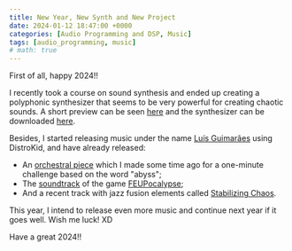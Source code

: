 ```yaml
---
title: New Year, New Synth and New Project
date: 2024-01-12 18:47:00 +0000
categories: [Audio Programming and DSP, Music]
tags: [audio_programming, music]
# math: true
---
```


First of all, happy 2024!!

I recently took a course on sound synthesis and ended up creating a polyphonic synthesizer that seems to be very powerful for creating chaotic sounds. A short preview can be seen [here](https://private-user-images.githubusercontent.com/100025288/302002383-26e22cfb-ec58-411f-9ef4-27c5c968d6a5.mov?jwt=eyJhbGciOiJIUzI1NiIsInR5cCI6IkpXVCJ9.eyJpc3MiOiJnaXRodWIuY29tIiwiYXVkIjoicmF3LmdpdGh1YnVzZXJjb250ZW50LmNvbSIsImtleSI6ImtleTUiLCJleHAiOjE3MDcyMzI5MTIsIm5iZiI6MTcwNzIzMjYxMiwicGF0aCI6Ii8xMDAwMjUyODgvMzAyMDAyMzgzLTI2ZTIyY2ZiLWVjNTgtNDExZi05ZWY0LTI3YzVjOTY4ZDZhNS5tb3Y_WC1BbXotQWxnb3JpdGhtPUFXUzQtSE1BQy1TSEEyNTYmWC1BbXotQ3JlZGVudGlhbD1BS0lBVkNPRFlMU0E1M1BRSzRaQSUyRjIwMjQwMjA2JTJGdXMtZWFzdC0xJTJGczMlMkZhd3M0X3JlcXVlc3QmWC1BbXotRGF0ZT0yMDI0MDIwNlQxNTE2NTJaJlgtQW16LUV4cGlyZXM9MzAwJlgtQW16LVNpZ25hdHVyZT0zNmUzOTMyNjYxZTY0ZGEwZDMxZmY0ZWZiZTZjNjc4YjY5ZjFlZTYwYzQzNmUyMmUxY2M1ZWU1M2JhYWU4NjE2JlgtQW16LVNpZ25lZEhlYWRlcnM9aG9zdCZhY3Rvcl9pZD0wJmtleV9pZD0wJnJlcG9faWQ9MCJ9.PMq7z_tdwUgsMIkSsaeBeXmKRNPIhpeP73iwcA6KcOk) and the synthesizer can be downloaded [here](https://github.com/luismrguimaraes/Digital-Polyphonic-Synth).

Besides, I started releasing music under the name [Luís Guimarães](https://open.spotify.com/artist/2YebG2VtqUxGiMf6MgV70N?si=ovsla1DkSY2c-xBzLmUDog) using DistroKid, and have already released:
- An [orchestral piece](https://open.spotify.com/track/06N3nQejsr52WLTf79HU82?si=a4faf286f51449f6) which I made some time ago for a one-minute challenge based on the word "abyss";
- The [soundtrack](https://open.spotify.com/album/58YJ4kb71rwQrRg67x0aSw?si=msbNiCHTSguf2_Ht9GKo7g) of the game [FEUPocalypse](./GameDev/2023-09-19-Game_Development.md);
- And a recent track with jazz fusion elements called [Stabilizing Chaos](https://open.spotify.com/track/6jHbvpd0IX8mkSjYmpCGmH?si=b9ceb7d85b274501). 

This year, I intend to release even more music and continue next year if it goes well. Wish me luck! XD

Have a great 2024!!
